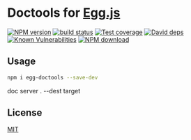 # Doctools for [Egg.js](https://eggjs.org)

[![NPM version][npm-image]][npm-url]
[![build status][travis-image]][travis-url]
[![Test coverage][codecov-image]][codecov-url]
[![David deps][david-image]][david-url]
[![Known Vulnerabilities][snyk-image]][snyk-url]
[![NPM download][download-image]][download-url]

[npm-image]: https://img.shields.io/npm/v/doctools.svg?style=flat-square
[npm-url]: https://npmjs.org/package/doctools
[travis-image]: https://img.shields.io/travis/{{org}}/doctools.svg?style=flat-square
[travis-url]: https://travis-ci.org/{{org}}/doctools
[codecov-image]: https://codecov.io/gh/{{org}}/doctools/branch/master/graph/badge.svg
[codecov-url]: https://codecov.io/gh/{{org}}/doctools
[david-image]: https://img.shields.io/david/{{org}}/doctools.svg?style=flat-square
[david-url]: https://david-dm.org/{{org}}/doctools
[snyk-image]: https://snyk.io/test/npm/doctools/badge.svg?style=flat-square
[snyk-url]: https://snyk.io/test/npm/doctools
[download-image]: https://img.shields.io/npm/dm/doctools.svg?style=flat-square
[download-url]: https://npmjs.org/package/doctools


## Usage

```bash
npm i egg-doctools --save-dev
```

doc server . --dest target

## License

[MIT](LICENSE)
